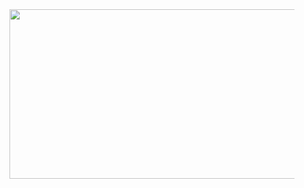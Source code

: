 <a href="https://github.com/devxb/gitanimals">
<img
  src="https://render.gitanimals.org/farms/shk0349"
  width="600"
  height="300"
/>
</a>

